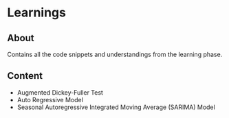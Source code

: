 # Learnings

## About
Contains all the code snippets and understandings from the learning phase.



## Content
* Augmented Dickey-Fuller Test
* Auto Regressive Model
* Seasonal Autoregressive Integrated Moving Average (SARIMA) Model

